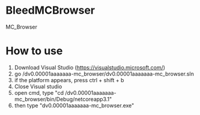 # BleedMCBrowser
MC_Browser

# How to use

1. Download Visual Studio (https://visualstudio.microsoft.com/)
2. go <YOURDIRECTORY>/dv0.00001aaaaaaa-mc_browser/dv0.00001aaaaaaa-mc_browser.sln
3. if the platform appears, press ctrl + shift + b
4. Close Visual studio
5. open cmd, type "cd <YOURDIRECTORY>/dv0.00001aaaaaaa-mc_browser/bin/Debug/netcoreapp3.1"
6. then type "dv0.00001aaaaaaa-mc_browser.exe"
